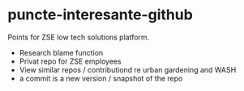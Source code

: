# puncte-interesante-github
Points for ZSE low tech solutions platform.

- Research blame function
- Privat repo for ZSE employees
- View similar repos / contributiond re urban gardening and WASH
- a commit is a new version / snapshot of the repo
